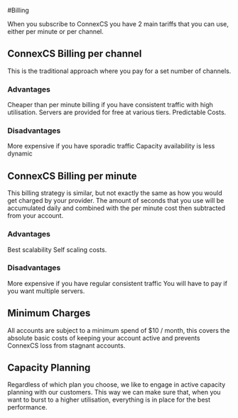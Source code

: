 #Billing

When you subscribe to ConnexCS you have 2 main tariffs that you can use, either per minute or per channel.

<h2>ConnexCS Billing per channel</h2>

This is the traditional approach where you pay for a set number of channels.

<h3>Advantages</h3>

Cheaper than per minute billing if you have consistent traffic with high utilisation.
Servers are provided for free at various tiers.
Predictable Costs.

<h3>Disadvantages</h3>

More expensive if you have sporadic traffic
Capacity availability is less dynamic

<h2>ConnexCS Billing per minute</h2>

This billing strategy is similar, but not exactly the same as how you would get charged by your provider. 
The amount of seconds that you use will be accumulated daily and combined with the per minute cost then subtracted from your account.

 <h3>Advantages</h3>

  Best scalability
  Self scaling costs.

 <h3>Disadvantages</h3>

  More expensive if you have regular consistent traffic
  You will have to pay if you want multiple servers.

 
<h2>Minimum Charges</h2>

All accounts are subject to a minimum spend of $10 / month, this covers the absolute basic costs of keeping your account
active and prevents ConnexCS loss from stagnant accounts. 

<h2>Capacity Planning</h2>

Regardless of which plan you choose, we like to engage in active capacity planning with our customers. 
This way we can make sure that, when you want to burst to a higher utilisation, everything is in place for the best performance.
